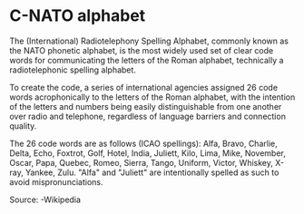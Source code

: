 # C-NATO alphabet
The (International) Radiotelephony Spelling Alphabet, commonly known as the NATO phonetic alphabet, is the most widely used set of clear code words for communicating the letters of the Roman alphabet, technically a radiotelephonic spelling alphabet.

To create the code, a series of international agencies assigned 26 code words acrophonically to the letters of the Roman alphabet, with the intention of the letters and numbers being easily distinguishable from one another over radio and telephone, regardless of language barriers and connection quality.

The 26 code words are as follows (ICAO spellings): Alfa, Bravo, Charlie, Delta, Echo, Foxtrot, Golf, Hotel, India, Juliett, Kilo, Lima, Mike, November, Oscar, Papa, Quebec, Romeo, Sierra, Tango, Uniform, Victor, Whiskey, X-ray, Yankee, Zulu. "Alfa" and "Juliett" are intentionally spelled as such to avoid mispronunciations.

Source: -Wikipedia
